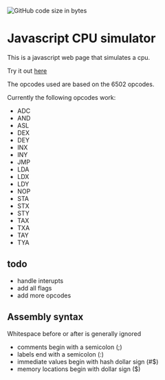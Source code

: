![GitHub code size in bytes](https://img.shields.io/github/languages/code-size/msfwebdude/javascript-cpu-simulator?style=plastic)

# Javascript CPU simulator
This is a javascript web page that simulates a cpu.

Try it out [here](http://firoved.com/github/javascript-cpu-simulator/)

The opcodes used are based on the 6502 opcodes.

Currently the following opcodes work:
* ADC
* AND
* ASL
* DEX
* DEY
* INX
* INY
* JMP
* LDA
* LDX
* LDY
* NOP
* STA
* STX
* STY
* TAX
* TXA
* TAY
* TYA

## todo
* handle interupts
* add all flags
* add more opcodes

## Assembly syntax
Whitespace before or after is generally ignored 

* comments begin with a semicolon (;)
* labels end with a semicolon (:)
* immediate values begin with hash dollar sign (#$)
* memory locations begin with dollar sign ($)

